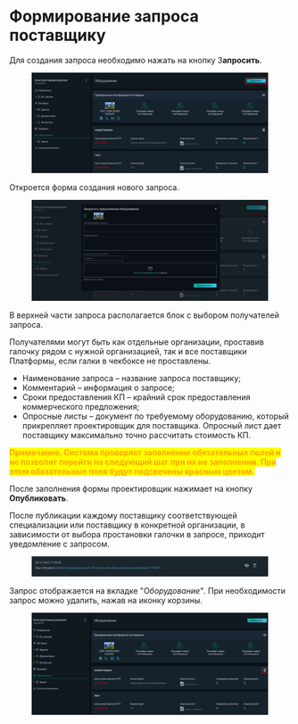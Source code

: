 # Формирование запроса поставщику

Для создания запроса необходимо нажать на кнопку З**апросить**.

<figure><img src="../../../gitbook/assets/image (203).png" alt=""><figcaption></figcaption></figure>

Откроется форма создания нового запроса.

<figure><img src="../../../gitbook/assets/image (204).png" alt=""><figcaption></figcaption></figure>

В верхней части запроса располагается блок с выбором получателей запроса.

Получателями могут быть как отдельные организации, проставив галочку рядом с нужной организацией, так и все поставщики Платформы, если галки в чекбоксе не проставлены.

* Наименование запроса – название запроса поставщику;
* Комментарий – информация о запросе;
* Сроки предоставления КП – крайний срок предоставления коммерческого предложения;
* Опросные листы – документ по требуемому оборудованию, который прикрепляет проектировщик для поставщика. Опросный лист дает поставщику максимально точно рассчитать стоимость КП.

<mark style="color:orange;">**Примечание. Система проверяет заполнение обязательных полей и не позволит перейти на следующий шаг при их не заполнении. При этом обязательные поля будут подсвечены красным цветом.**</mark>

После заполнения формы проектировщик нажимает на кнопку **Опубликовать**.

После публикации каждому поставщику соответствующей специализации или поставщику в конкретной организации, в зависимости от выбора простановки галочки в запросе, приходит уведомление с запросом.

<figure><img src="../../../gitbook/assets/image (600).png" alt=""><figcaption></figcaption></figure>

Запрос отображается на вкладке "&#x41E;_&#x431;орудование"_. При необходимости запрос можно удалить, нажав на иконку корзины.

<figure><img src="../../../gitbook/assets/image (205).png" alt=""><figcaption></figcaption></figure>
